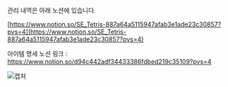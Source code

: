 관리 내역은 아래 노션에 있습니다. 

[https://www.notion.so/SE_Tetris-887a64a5115947afab3e1ade23c30857?pvs=4](https://www.notion.so/SE_Tetris-887a64a5115947afab3e1ade23c30857?pvs=4)

아이템 명세 노션 링크 : https://www.notion.so/d94c442adf34433386fdbed219c35109?pvs=4



![캡처](https://github.com/HYH0804/Tetris/assets/127603139/c3227e42-8f4c-4f03-af56-b5d2620fc63d)
